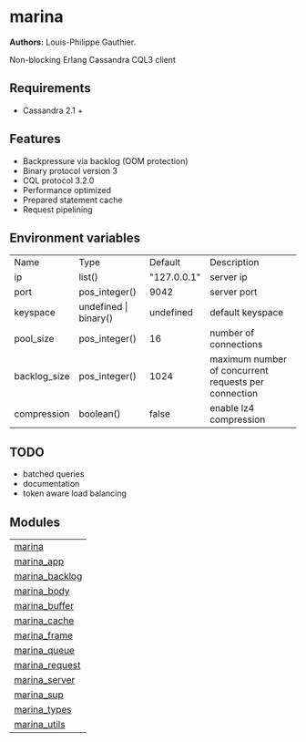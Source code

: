 

# marina #

__Authors:__ Louis-Philippe Gauthier.

Non-blocking Erlang Cassandra CQL3 client


## Requirements ##

* Cassandra 2.1 +



## Features ##

* Backpressure via backlog (OOM protection)
* Binary protocol version 3
* CQL protocol 3.2.0
* Performance optimized
* Prepared statement cache
* Request pipelining



## Environment variables ##



<table width="100%" border="0"><tr><td>Name</td><td>Type</td><td>Default</td><td>Description</td></tr><tr><td>ip</td><td>list()</td><td>"127.0.0.1"</td><td>server ip</td></tr><tr><td>port</td><td>pos_integer()</td><td>9042</td><td>server port</td></tr><tr><td>keyspace</td><td>undefined | binary()</td><td>undefined</td><td>default keyspace</td></tr><tr><td>pool_size</td><td>pos_integer()</td><td>16</td><td>number of connections</td></tr><tr><td>backlog_size</td><td>pos_integer()</td><td>1024</td><td>maximum number of concurrent requests per connection</td></tr><tr><td>compression</td><td>boolean()</td><td>false</td><td>enable lz4 compression</td></tr>
</table>



## TODO ##

* batched queries
* documentation
* token aware load balancing




## Modules ##


<table width="100%" border="0" summary="list of modules">
<tr><td><a href="http://github.com/lpgauth/marina/blob/dev/doc/marina.md" class="module">marina</a></td></tr>
<tr><td><a href="http://github.com/lpgauth/marina/blob/dev/doc/marina_app.md" class="module">marina_app</a></td></tr>
<tr><td><a href="http://github.com/lpgauth/marina/blob/dev/doc/marina_backlog.md" class="module">marina_backlog</a></td></tr>
<tr><td><a href="http://github.com/lpgauth/marina/blob/dev/doc/marina_body.md" class="module">marina_body</a></td></tr>
<tr><td><a href="http://github.com/lpgauth/marina/blob/dev/doc/marina_buffer.md" class="module">marina_buffer</a></td></tr>
<tr><td><a href="http://github.com/lpgauth/marina/blob/dev/doc/marina_cache.md" class="module">marina_cache</a></td></tr>
<tr><td><a href="http://github.com/lpgauth/marina/blob/dev/doc/marina_frame.md" class="module">marina_frame</a></td></tr>
<tr><td><a href="http://github.com/lpgauth/marina/blob/dev/doc/marina_queue.md" class="module">marina_queue</a></td></tr>
<tr><td><a href="http://github.com/lpgauth/marina/blob/dev/doc/marina_request.md" class="module">marina_request</a></td></tr>
<tr><td><a href="http://github.com/lpgauth/marina/blob/dev/doc/marina_server.md" class="module">marina_server</a></td></tr>
<tr><td><a href="http://github.com/lpgauth/marina/blob/dev/doc/marina_sup.md" class="module">marina_sup</a></td></tr>
<tr><td><a href="http://github.com/lpgauth/marina/blob/dev/doc/marina_types.md" class="module">marina_types</a></td></tr>
<tr><td><a href="http://github.com/lpgauth/marina/blob/dev/doc/marina_utils.md" class="module">marina_utils</a></td></tr></table>


